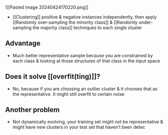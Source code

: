 ![[Pasted image 20240424170220.png]]
- [[Clustering]] positive & negative instances independently, then apply [[Randomly over-sampling the minority class]] & [[Randomly under-sampling the majority class]] techniques to each single cluster
## Advantage
- Much better representative sample because you are constrained by each class & looking at those structures of that class in the input space
## Does it solve [[overfit(ting)]]?
- No, because if you are choosing an outlier cluster & it chooses that as the representative. It might still overfit to certain noise
## Another problem
- Not dynamically evolving, your training set might not be representative & might have new clusters in your test set that haven't been detec